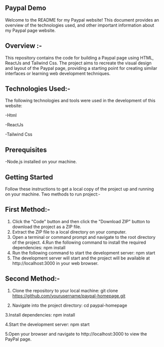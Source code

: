 ## Paypal Demo
Welcome to the README for my Paypal website! This document provides an overview of the technologies used, and other important information about my Paypal page website.

## Overview :-
This repository contains the code for building a Paypal page using HTML, ReactJs and Tailwind Css. The project aims to recreate the visual design and layout of the Paypal page, providing a starting point for creating similar interfaces or learning web development techniques.

## Technologies Used:-
The following technologies and tools were used in the development of this website:

-Html

-ReactJs

-Tailwind Css

## Prerequisites
-Node.js installed on your machine.

## Getting Started
Follow these instructions to get a local copy of the project up and running on your machine.
Two methods to run project:-
 ## First Method:-
 1. Click the "Code" button and then click the "Download ZIP" button to download the project as a ZIP file.
 2. Extract the ZIP file to a local directory on your computer.
 3. Open a terminal or command prompt and navigate to the root directory of the project.
 4.Run the following command to install the required dependencies:  npm install
 5. Run the following command to start the development server: npm start
 6. The development server will start and the project will be available at http://localhost:3000 in your web browser.

 ## Second Method:-
 
 1. Clone the repository to your local machine:
    git clone https://github.com/yourusername/paypal-homepage.git
    
 2. Navigate into the project directory:
    cd paypal-homepage
    
  3.Install dependencies:
   npm install
  
  4.Start the development server:
   npm start
   
  5.Open your browser and navigate to http://localhost:3000 to view the PayPal page.







